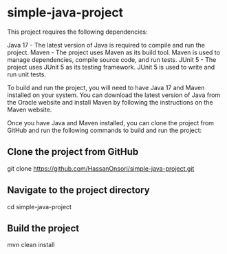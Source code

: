 # simple-java-project

This project requires the following dependencies:

Java 17 - The latest version of Java is required to compile and run the project.
Maven - The project uses Maven as its build tool. Maven is used to manage dependencies, compile source code, and run tests.
JUnit 5 - The project uses JUnit 5 as its testing framework. JUnit 5 is used to write and run unit tests.

To build and run the project, you will need to have Java 17 and Maven installed on your system. You can download the latest version of Java from the Oracle website and install Maven by following the instructions on the Maven website.

Once you have Java and Maven installed, you can clone the project from GitHub and run the following commands to build and run the project:
## Clone the project from GitHub
git clone https://github.com/HassanOnsori/simple-java-project.git

## Navigate to the project directory
cd simple-java-project

## Build the project
mvn clean install

